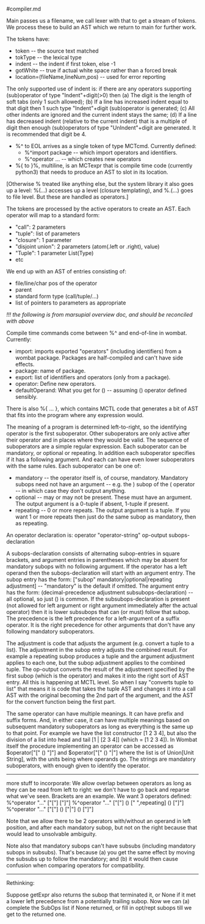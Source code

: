 #compiler.md

Main passes us a filename, we call lexer with that to get a stream of tokens.
We process these to build an AST which we return to main for further work.

The tokens have:
* token -- the source text matched
* tokType -- the lexical type 
* indent -- the indent if first token, else -1
* gotWhite -- true if actual white space rather than a forced break
* location=(fileName,lineNum,pos) -- used for error reporting

The only supported use of indent is: if there are any operators supporting
(sub)operator of type "Indent"+digit(>0) then (a) The digit is the length of soft
tabs (only 1 such allowed); (b) If a line has increased indent equal to that
digit then 1 such type "Indent"+digit (sub)operator is generated; (c) All other indents are
ignored and the current indent stays the same; (d) If a line has decreased
indent (relative to the current indent) that is a multiple of digit then enough
(sub)operators of type "UnIndent"+digit are generated. It is recommended that
digit be 4.

* %^ to EOL arrives as a single token of type MCTcmd. Currently defined: 
  * %^import package -- which import operators and identifiers.
  * %^operator ... -- which creates new operators
* %{ to }%, multiline, is an MCTexpr that is compile time code (currently python3) that 
needs to produce an AST to slot in its location. 

\[Otherwise % treated like anything else, but the system library it also goes 
up a level: %(...) accesses up a level (closure templating),
and %.(...) goes to file level. But these are handled as operators.]

The tokens are processed by the active operators to create an AST. Each operator 
will map to a standard form:
 * "call": 2 parameters
 * "tuple": list of parameters
 * "closure": 1 parameter
 * "disjoint union": 2 parameters (atom(.left or .right), value)
 * "Tuple": 1 parameter List(Type)
 * etc

We end up with an AST of entries consisting of:
 * file/line/char pos of the operator
 * parent
 * standard form type (call/tuple/...)
 * list of pointers to parameters as appropriate
 
 _!!! the following is from marsupial overview doc, and should be reconciled with above_

Compile time commands come between %^ and end-of-line in wombat. Currently:
   * import: imports exported "operators" (including identifiers) from a wombat package. Packages are half-compiled and can't have side effects.
   * package: name of package.
   * export: list of identifiers and operators (only from a package).
   * operator: Define new operators.
   * defaultOperand: What you get for () -- assuming () operator defined sensibly.
   
There is also \%\{ ... }, which contains MCTL code that generates a bit of AST that fits into the program where any expression would.

The meaning of a program is determined left-to-right, so the identifying operator is the first suboperator. Other suboperators are only active after their operator and in places where they would be valid. The sequence of suboperators are a simple regular expression. Each suboperator can be mandatory, or optional or repeating. In addition each suboperator specifies if it has a following argument. And each can have even lower suboperators with the same rules. Each suboperator can be one of:
   * mandatory -- the operator itself is, of course, mandatory. Mandatory subops need not have an argument -- e.g. the ) subop of the ( operator -- in which case they don't output anything.
   * optional -- may or may not be present. These must have an argument. The output argument is a 0-tuple if absent, 1-tuple if present.
   * repeating -- 0 or more repeats. The output argument is a tuple. If you want 1 or more repeats then just do the same subop as mandatory, then as repeating.

An operator declaration is:
    operator "operator-string" op-output subops-declaration

A subops-declaration consists of alternating subop-entries in square brackets, and argument entries in parentheses which may be absent for mandatory subops with no following argument. If the operator has a left operand then the subops-declaration will start with an argument entry. The subop entry has the form: \["subop" mandatory|optional|repeating adjustment] -- "mandatory" is the default if omitted. The argument entry has the form: (decimal-precedence adjustment subsubops-declaration) -- all optional, so just () is common. If the subsubops-declaration is present (not allowed for left argument or right argument immediately after the actual operator) then it is lower subsubops that can (or must) follow that subop. The precedence is the left precedence for a left-argument of a suffix operator. It is the right precedence for other arguments that don't have any following mandatory suboperators.

The adjustment is code that adjusts the argument (e.g. convert a tuple to a list). The adjustment in the subop entry adjusts the combined result. For example a repeating subop produces a tuple and the argument adjustment applies to each one, but the subop adjustment applies to the combined tuple.
The op-output converts the result of the adjustment specified by the first subop (which is the operator) and makes it into the right sort of AST entry.
All this is happening at MCTL level. So when I say "converts tuple to list" that means it is code that takes the tuple AST and changes it into a call AST with the original becoming the 2nd part of the argument, and the AST for the convert function being the first part.

The same operator can have multiple meanings. It can have prefix and suffix forms. And, in either case, it can have multiple meanings based on subsequent mandatory suboperators as long as everything is the same up to that point. For example we have the list constructor \[1 2 3 4], but also the division of a list into head and tail \[1 | \[2 3 4]] (which = \[1 2 3 4]). In Wombat itself the procedure implementing an operator can be accessed as $operator\["\[" () "]"] and $operator\["\[" () "|"] where the list is of Union\[Unit String], with the units being where operands go. The strings are mandatory suboperators, with enough given to identify the operator.

-------------------------------------------------------------------------
more stuff to incorporate:
We allow overlap between operators as long as they can be read from
left to right: we don't have to go back and reparse what we've seen.
Brackets are an example. We want 3 operators defined:
%^operator "..." \["\["] ["]"]
%^operator "..." \["\["] () \[" ",repeating] () ["]"]
%^operator "..." \["\["] () \["|"] () ["]"]

Note that we allow there to be 2 operators with/without an operand
in left position, and after each mandatory subop, but not on the right
because that would lead to unsolvable ambiguity.

Note also that mandatory subops can't have subsubs (including mandatory
subops in subsubs). That's because (a) you get the same effect by moving
the subsubs up to follow the mandatory; and (b) it would then cause confusion
when comparing operators for compatibility.


---------------------------------------------------------------------
Rethinking:

Suppose getExpr also returns the subop that terminated it, or None if it met a lower
left precedence from a potentially trailing subop. Now we can (a) complete the SubOps
list if None returned, or fill in opt/rept subops till we get to the returned one.
